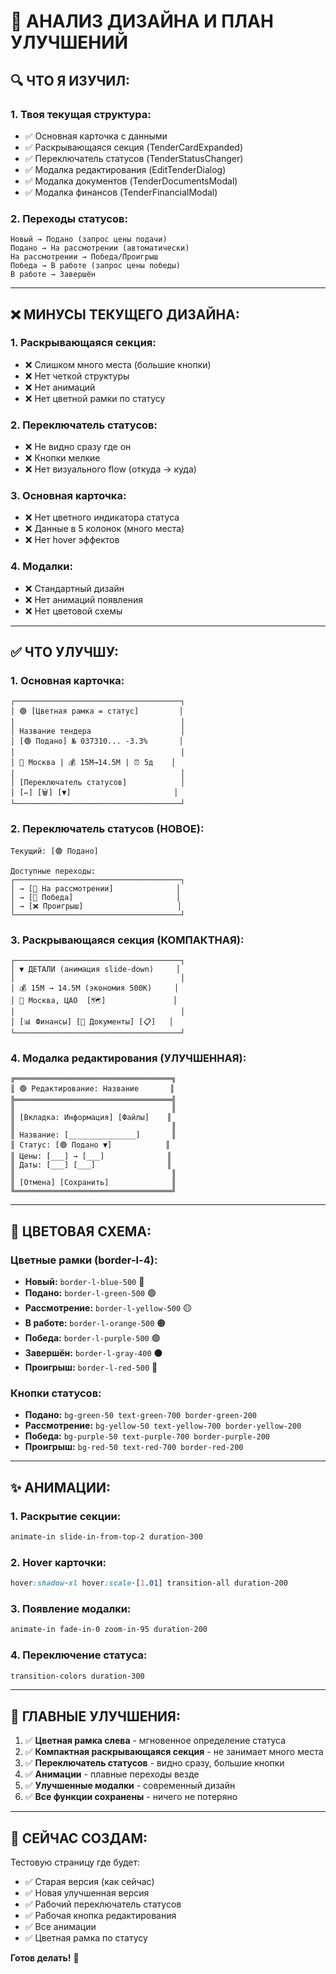 # 🎨 АНАЛИЗ ДИЗАЙНА И ПЛАН УЛУЧШЕНИЙ

## 🔍 ЧТО Я ИЗУЧИЛ:

### 1. Твоя текущая структура:
- ✅ Основная карточка с данными
- ✅ Раскрывающаяся секция (TenderCardExpanded)
- ✅ Переключатель статусов (TenderStatusChanger)
- ✅ Модалка редактирования (EditTenderDialog)
- ✅ Модалка документов (TenderDocumentsModal)
- ✅ Модалка финансов (TenderFinancialModal)

### 2. Переходы статусов:
```
Новый → Подано (запрос цены подачи)
Подано → На рассмотрении (автоматически)
На рассмотрении → Победа/Проигрыш
Победа → В работе (запрос цены победы)
В работе → Завершён
```

---

## ❌ МИНУСЫ ТЕКУЩЕГО ДИЗАЙНА:

### 1. **Раскрывающаяся секция:**
- ❌ Слишком много места (большие кнопки)
- ❌ Нет четкой структуры
- ❌ Нет анимаций
- ❌ Нет цветной рамки по статусу

### 2. **Переключатель статусов:**
- ❌ Не видно сразу где он
- ❌ Кнопки мелкие
- ❌ Нет визуального flow (откуда → куда)

### 3. **Основная карточка:**
- ❌ Нет цветного индикатора статуса
- ❌ Данные в 5 колонок (много места)
- ❌ Нет hover эффектов

### 4. **Модалки:**
- ❌ Стандартный дизайн
- ❌ Нет анимаций появления
- ❌ Нет цветовой схемы

---

## ✅ ЧТО УЛУЧШУ:

### 1. **Основная карточка:**
```
┌─────────────────────────────────────┐
│ 🟢 [Цветная рамка = статус]         │
│                                     │
│ Название тендера                    │
│ [🟢 Подано] № 037310... -3.3%       │
│                                     │
│ 📍 Москва | 💰 15M→14.5M | ⏰ 5д    │
│                                     │
│ [Переключатель статусов]            │
│ [✏️] [🗑️] [▼]                       │
└─────────────────────────────────────┘
```

### 2. **Переключатель статусов (НОВОЕ):**
```
Текущий: [🟢 Подано]

Доступные переходы:
┌─────────────────────────────────────┐
│ → [👀 На рассмотрении]              │
│ → [🎉 Победа]                       │
│ → [❌ Проигрыш]                     │
└─────────────────────────────────────┘
```

### 3. **Раскрывающаяся секция (КОМПАКТНАЯ):**
```
┌─────────────────────────────────────┐
│ ▼ ДЕТАЛИ (анимация slide-down)     │
│                                     │
│ 💰 15M → 14.5M (экономия 500K)     │
│ 📍 Москва, ЦАО  [🗺️]               │
│                                     │
│ [📊 Финансы] [📄 Документы] [📋]   │
└─────────────────────────────────────┘
```

### 4. **Модалка редактирования (УЛУЧШЕННАЯ):**
```
╔═══════════════════════════════════╗
║ 🟢 Редактирование: Название       ║
╠═══════════════════════════════════╣
║                                   ║
║ [Вкладка: Информация] [Файлы]    ║
║                                   ║
║ Название: [_______________]       ║
║ Статус: [🟢 Подано ▼]            ║
║ Цены: [___] → [___]              ║
║ Даты: [___] [___]                ║
║                                   ║
║ [Отмена] [Сохранить]              ║
╚═══════════════════════════════════╝
```

---

## 🎨 ЦВЕТОВАЯ СХЕМА:

### Цветные рамки (border-l-4):
- **Новый:** `border-l-blue-500` 🔵
- **Подано:** `border-l-green-500` 🟢
- **Рассмотрение:** `border-l-yellow-500` 🟡
- **В работе:** `border-l-orange-500` 🟠
- **Победа:** `border-l-purple-500` 🟣
- **Завершён:** `border-l-gray-400` ⚫
- **Проигрыш:** `border-l-red-500` 🔴

### Кнопки статусов:
- **Подано:** `bg-green-50 text-green-700 border-green-200`
- **Рассмотрение:** `bg-yellow-50 text-yellow-700 border-yellow-200`
- **Победа:** `bg-purple-50 text-purple-700 border-purple-200`
- **Проигрыш:** `bg-red-50 text-red-700 border-red-200`

---

## ✨ АНИМАЦИИ:

### 1. **Раскрытие секции:**
```css
animate-in slide-in-from-top-2 duration-300
```

### 2. **Hover карточки:**
```css
hover:shadow-xl hover:scale-[1.01] transition-all duration-200
```

### 3. **Появление модалки:**
```css
animate-in fade-in-0 zoom-in-95 duration-200
```

### 4. **Переключение статуса:**
```css
transition-colors duration-300
```

---

## 🎯 ГЛАВНЫЕ УЛУЧШЕНИЯ:

1. ✅ **Цветная рамка слева** - мгновенное определение статуса
2. ✅ **Компактная раскрывающаяся секция** - не занимает много места
3. ✅ **Переключатель статусов** - видно сразу, большие кнопки
4. ✅ **Анимации** - плавные переходы везде
5. ✅ **Улучшенные модалки** - современный дизайн
6. ✅ **Все функции сохранены** - ничего не потеряно

---

## 🚀 СЕЙЧАС СОЗДАМ:

Тестовую страницу где будет:
- ✅ Старая версия (как сейчас)
- ✅ Новая улучшенная версия
- ✅ Рабочий переключатель статусов
- ✅ Рабочая кнопка редактирования
- ✅ Все анимации
- ✅ Цветная рамка по статусу

**Готов делать!** 🎨
